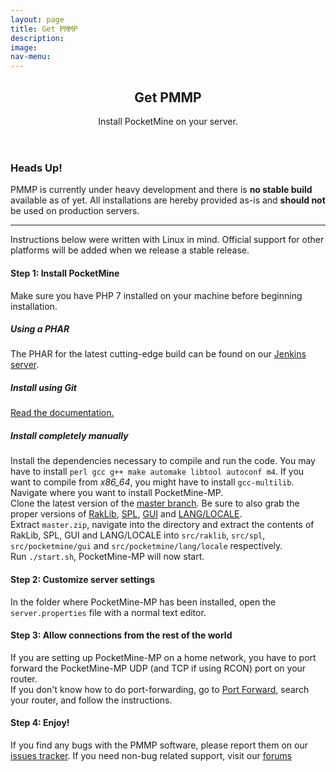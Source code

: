 ```yaml
---
layout: page
title: Get PMMP
description:
image:
nav-menu:
---
```


<section id="main" class="container">
    <header>
        <h2>Get PMMP</h2>
        <p>Install PocketMine on your server.</p>
    </header>
    <div class="row">
        <div class="12u">
        <!-- Text -->
            <section class="box">
                <h3>Heads Up!</h3>
                <p>PMMP is currently under heavy development and there is <strong>no stable build</strong> available as of yet. All installations are hereby provided as-is and <strong>should not</strong> be used on production servers.</p>
                <hr>
                <p>Instructions below were written with Linux in mind. Official support for other platforms will be added when we release a stable release.</p>
                <h4><strong>Step 1: Install PocketMine</strong></h4>
                <p>Make sure you have PHP 7 installed on your machine before beginning installation.</p>
                <h5><strong>Using a PHAR</strong></h5>
                <p>The PHAR for the latest cutting-edge build can be found on our <a href="https://jenkins.pmmp.gq">Jenkins server</a>.</p>
                <h5><strong>Install using Git</strong></h5>
                <p><a href="http://pmmp.readthedocs.io/en/rtfd/installation.html#installing-manually" target="_blank">Read the documentation.</a></p>
                <h5><strong>Install completely manually</strong></h5>
                <p>
                Install the dependencies necessary to compile and run the code. You may have to install <code>perl gcc g++ make automake libtool autoconf m4</code>. If you want to compile from <em>x86_64</em>, you might have to install <code>gcc-multilib</code>.<br/>
                Navigate where you want to install PocketMine-MP. <br/>
                Clone the latest version of the <a href="https://github.com/pmmp/PocketMine-MP/archive/master.zip" target="_blank">master branch</a>. Be sure to also grab the proper versions of <a href="https://github.com/pmmp/RakLib" target="_blank">RakLib</a>, <a href="https://github.com/pmmp/PocketMine-SPL" target="_blank">SPL</a>, <a href="https://github.com/PocketMine/PocketMine-MP-GUI/" target="_blank">GUI</a> and <a href="https://github.com/pmmp/PocketMine-Language" target="_blank">LANG/LOCALE</a>.<br/>
                Extract <code>master.zip</code>, navigate into the directory and extract the contents of RakLib, SPL, GUI and LANG/LOCALE into <code>src/raklib</code>, <code>src/spl</code>, <code>src/pocketmine/gui</code> and <code>src/pocketmine/lang/locale</code> respectively.<br/>
                Run <code>./start.sh</code>, PocketMine-MP will now start.<br/>
                </p>
                <h4><strong>Step 2: Customize server settings</strong></h4>
                <p>In the folder where PocketMine-MP has been installed, open the <code>server.properties</code> file with a normal text editor.</p>
                <h4><strong>Step 3: Allow connections from the rest of the world</strong></h4>
                <p>
                If you are setting up PocketMine-MP on a home network, you have to port forward the PocketMine-MP UDP (and TCP if using RCON) port on your router.<br>
                If you don't know how to do port-forwarding, go to <a href="http://portforward.com/" target="_blank">Port Forward</a>, search your router, and follow the instructions.
                </p>
                <h4><strong>Step 4: Enjoy!</strong></h4>
                <p>If you find any bugs with the PMMP software, please report them on our <a href="https://github.com/pmmp/PocketMine-MP/issues">issues tracker</a>. If you need non-bug related support, visit our <a href="https://forums.pmmp.io">forums</a></p>         
            </section>
        </div>
    </div>
</section>
